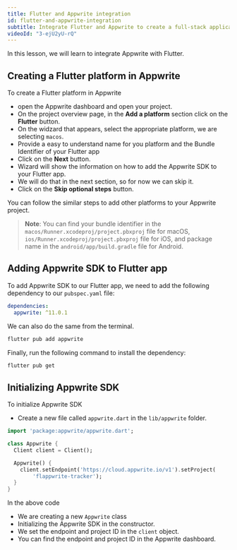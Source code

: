 ```yaml
---
title: Flutter and Appwrite integration
id: flutter-and-appwrite-integration
subtitle: Integrate Flutter and Appwrite to create a full-stack application
videoId: "3-ejU2yU-rQ"
---
```


In this lesson, we will learn to integrate Appwrite with Flutter.

## Creating a Flutter platform in Appwrite

To create a Flutter platform in Appwrite

- open the Appwrite dashboard and open your project.
- On the project overview page, in the **Add a platform** section click on the **Flutter** button.
- On the widzard that appears, select the appropriate platform, we are selecting `macos`.
- Provide a easy to understand name for you platform and the Bundle Identifier of your Flutter app
- Click on the **Next** button.
- Wizard will show the information on how to add the Appwrite SDK to your Flutter app.
- We will do that in the next section, so for now we can skip it.
- Click on the **Skip optional steps** button.

You can follow the similar steps to add other platforms to your Appwrite project.

> **Note**: You can find your bundle identifier in the `macos/Runner.xcodeproj/project.pbxproj` file for macOS, `ios/Runner.xcodeproj/project.pbxproj` file for iOS, and package name in the `android/app/build.gradle` file for Android.

## Adding Appwrite SDK to Flutter app

To add Appwrite SDK to our Flutter app, we need to add the following dependency to our `pubspec.yaml` file:

```yaml
dependencies:
  appwrite: ^11.0.1
```

We can also do the same from the terminal. 

```bash
flutter pub add appwrite
```

Finally, run the following command to install the dependency:

```bash
flutter pub get
```

## Initializing Appwrite SDK

To initialize Appwrite SDK

- Create a new file called `appwrite.dart` in the `lib/appwrite` folder.

```dart
import 'package:appwrite/appwrite.dart';

class Appwrite {
  Client client = Client();

  Appwrite() {
    client.setEndpoint('https://cloud.appwrite.io/v1').setProject(
        'flappwrite-tracker');
  }
}
```

In the above code
- We are creating a new `Appwrite` class
- Initializing the Appwrite SDK in the constructor.
- We set the endpoint and project ID in the `client` object.
- You can find the endpoint and project ID in the Appwrite dashboard.

